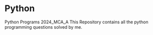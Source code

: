 # Python
Python Programs 2024_MCA_A
This Repository contains all the python programming questions solved by me.
